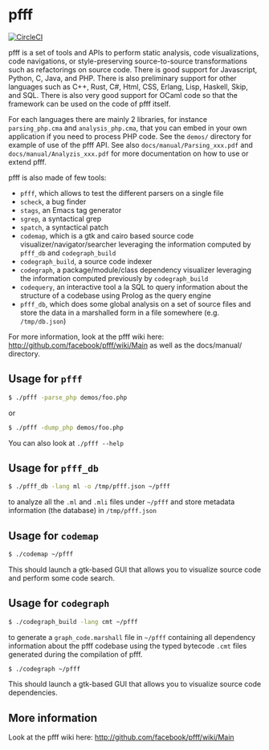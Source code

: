 # pfff

[![CircleCI](https://circleci.com/gh/returntocorp/pfff.svg?style=svg)](https://circleci.com/gh/returntocorp/pfff)

pfff is a set of tools and APIs to perform static analysis, code
visualizations, code navigations, or style-preserving source-to-source
transformations such as refactorings on source code. There is good
support for Javascript, Python, C, Java, and PHP. There is also preliminary
support for other languages such as C++, Rust, C#, Html, CSS, Erlang,
Lisp, Haskell, Skip, and SQL. There is also very good support for
OCaml code so that the framework can be used on the code of pfff
itself.

For each languages there are mainly 2 libraries, for instance
`parsing_php.cma` and `analysis_php.cma`, that you can
embed in your own application if you need to process PHP code. See the
`demos/` directory for example of use of the pfff API. See also
`docs/manual/Parsing_xxx.pdf` and `docs/manual/Analyzis_xxx.pdf` for
more documentation on how to use or extend pfff.

pfff is also made of few tools:
 - `pfff`, which allows to test the different parsers on a single file
 - `scheck`, a bug finder
 - `stags`, an Emacs tag generator
 - `sgrep`, a syntactical grep
 - `spatch`, a syntactical patch
 - `codemap`, which is a gtk and cairo based source code
   visualizer/navigator/searcher leveraging
   the information computed by `pfff_db` and `codegraph_build`
 - `codegraph_build`, a source code indexer
 - `codegraph`, a package/module/class dependency visualizer leveraging
   the information computed previously by `codegraph_build`
 - `codequery`, an interactive tool a la SQL to query information
   about the structure of a codebase using Prolog as the query engine
 - `pfff_db`, which does some global analysis on a set of source files and
   store the data in a marshalled form in a file somewhere (e.g. `/tmp/db.json`)

For more information, look at the pfff wiki here:
 http://github.com/facebook/pfff/wiki/Main
as well as the docs/manual/ directory.

## Usage for `pfff`
```sh
$ ./pfff -parse_php demos/foo.php
```
or
```sh
$ ./pfff -dump_php demos/foo.php
```

You can also look at `./pfff --help`

## Usage for `pfff_db`
```sh
$ ./pfff_db -lang ml -o /tmp/pfff.json ~/pfff
```

to analyze all the `.ml` and `.mli` files under `~/pfff` and store metadata
information (the database) in `/tmp/pfff.json`

## Usage for `codemap`
```sh
$ ./codemap ~/pfff
```
This should launch a gtk-based GUI that allows you to visualize
source code and perform some code search.

## Usage for `codegraph`
```sh
$ ./codegraph_build -lang cmt ~/pfff
```

to generate a `graph_code.marshall` file in `~/pfff` containing
all dependency information about the pfff codebase using the
typed bytecode `.cmt` files generated during the compilation of pfff.
```sh
$ ./codegraph ~/pfff
```

This should launch a gtk-based GUI that allows you to visualize
source code dependencies.

## More information

Look at the pfff wiki here: http://github.com/facebook/pfff/wiki/Main

